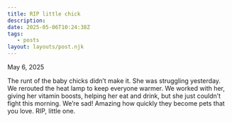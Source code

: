 ```yaml
---
title: RIP little chick
description:
date: 2025-05-06T10:24:38Z
tags:
   - posts
layout: layouts/post.njk
---
```


May 6, 2025

The runt of the baby chicks didn’t make it. She was struggling yesterday. We rerouted the heat lamp to keep everyone warmer. We worked with her, giving her vitamin boosts, helping her eat and drink, but she just couldn’t fight this morning. We’re sad! Amazing how quickly they become pets that you love. RIP, little one.